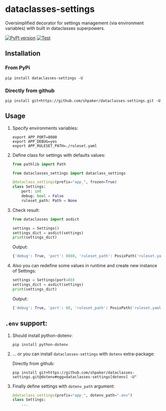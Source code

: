 # dataclasses-settings

Oversimplified decorator for settings management (via environment variables) with built in dataclasses superpowers.

[![PyPI version](https://badge.fury.io/py/dataclasses-settings.svg)](https://badge.fury.io/py/dataclasses-settings)
[![Test](https://img.shields.io/badge/code%20style-black-000000.svg)](https://github.com/psf/black)

## Installation

### From PyPi

```shell
pip install dataclasses-settings -U
```

### Directly from github

```shell
pip install git+https://github.com/shpaker/dataclasses-settings.git -U
```

## Usage

1. Specify environments variables:

    ```shell
    export APP_PORT=8080
    export APP_DEBUG=yes
    export APP_RULESET_PATH=./ruleset.yaml
    ```

1. Define class for settings with defaults values:

    ```python
    from pathlib import Path

    from dataclasses_settings import dataclass_settings

    @dataclass_settings(prefix="app_", frozen=True)
    class Settings:
        port: int
        debug: bool = False
        ruleset_path: Path = None
    ```

1. Check result:

    ```python
    from dataclasses import asdict

    settings = Settings()
    settings_dict = asdict(settings)
    print(settings_dict)
    ```

    Output:

    ```python
    {'debug': True, 'port': 8080, 'ruleset_path': PosixPath('ruleset.yaml')}
    ```

1. Also you can redefine some values in runtime and create new instance of Settings:

    ```python
    settings = Settings(port=80)
    settings_dict = asdict(settings)
    print(settings_dict)
    ```

    Output:

    ```python
    {'debug': True, 'port': 80, 'ruleset_path': PosixPath('ruleset.yaml')}
    ```

## `.env` support:

1. Should install python-dotenv:

    ```shell
    pip install python-dotenv
    ```

1. ... or you can install `dataclasses-settings` with `dotenv` extra-package:

    Directly from github:

    ```shell
    pip install git+https://github.com/shpaker/dataclasses-settings.git@dotenv#egg=dataclasses-settings[dotenv] -U"
    ```

2. Finally define settings with `dotenv_path` argument:

    ```python
    @dataclass_settings(prefix="app_", dotenv_path=".env")
    class Settings:
        ...
    ```

